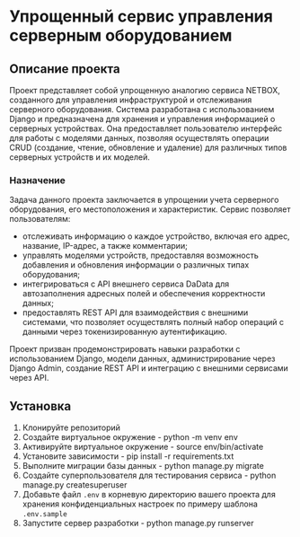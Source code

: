 # Упрощенный сервис управления серверным оборудованием

## Описание проекта

Проект представляет собой упрощенную аналогию сервиса NETBOX, созданного для управления инфраструктурой и отслеживания серверного оборудования. Система разработана с использованием Django и предназначена для хранения и управления информацией о серверных устройствах. Она предоставляет пользователю интерфейс для работы с моделями данных, позволяя осуществлять операции CRUD (создание, чтение, обновление и удаление) для различных типов серверных устройств и их моделей.

### Назначение

Задача данного проекта заключается в упрощении учета серверного оборудования, его местоположения и характеристик. Сервис позволяет пользователям:
- отслеживать информацию о каждое устройство, включая его адрес, название, IP-адрес, а также комментарии;
- управлять моделями устройств, предоставляя возможность добавления и обновления информации о различных типах оборудования;
- интегрироваться с API внешнего сервиса DaData для автозаполнения адресных полей и обеспечения корректности данных;
- предоставлять REST API для взаимодействия с внешними системами, что позволяет осуществлять полный набор операций с данными через токенизированную аутентификацию.

Проект призван продемонстрировать навыки разработки с использованием Django, модели данных, администрирование через Django Admin, создание REST API и интеграцию с внешними сервисами через API.

## Установка

1. Клонируйте репозиторий
2. Создайте виртуальное окружение -  python -m venv env
3. Активируйте виртуальное окружение - source env/bin/activate
4. Установите зависимости - pip install -r requirements.txt
5. Выполните миграции базы данных -  python manage.py migrate
6. Создайте суперпользователя для тестирования сервиса - python manage.py createsuperuser
7. Добавьте файл `.env` в корневую директорию вашего проекта для хранения конфиденциальных настроек по примеру шаблона `.env.sample`
8. Запустите сервер разработки - python manage.py runserver
